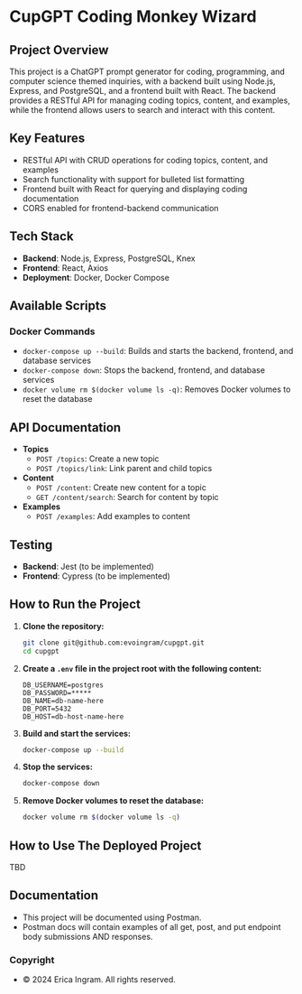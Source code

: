 
# CupGPT Coding Monkey Wizard

## Project Overview

This project is a ChatGPT prompt generator for coding, programming, and computer science themed inquiries, with a backend built using Node.js, Express, and PostgreSQL, and a frontend built with React. The backend provides a RESTful API for managing coding topics, content, and examples, while the frontend allows users to search and interact with this content.

## Key Features

- RESTful API with CRUD operations for coding topics, content, and examples
- Search functionality with support for bulleted list formatting
- Frontend built with React for querying and displaying coding documentation
- CORS enabled for frontend-backend communication

## Tech Stack

- **Backend**: Node.js, Express, PostgreSQL, Knex
- **Frontend**: React, Axios
- **Deployment**: Docker, Docker Compose

## Available Scripts

### Docker Commands

- `docker-compose up --build`: Builds and starts the backend, frontend, and database services
- `docker-compose down`: Stops the backend, frontend, and database services
- `docker volume rm $(docker volume ls -q)`: Removes Docker volumes to reset the database

## API Documentation

- **Topics**
    - `POST /topics`: Create a new topic
    - `POST /topics/link`: Link parent and child topics
- **Content**
    - `POST /content`: Create new content for a topic
    - `GET /content/search`: Search for content by topic
- **Examples**
    - `POST /examples`: Add examples to content

## Testing

- **Backend**: Jest (to be implemented)
- **Frontend**: Cypress (to be implemented)

## How to Run the Project

1. **Clone the repository:**
   ```bash
   git clone git@github.com:evoingram/cupgpt.git
   cd cupgpt
   ```

2. **Create a `.env` file in the project root with the following content:**
   ```env
   DB_USERNAME=postgres
   DB_PASSWORD=*****
   DB_NAME=db-name-here
   DB_PORT=5432
   DB_HOST=db-host-name-here
   ```

3. **Build and start the services:**
   ```bash
   docker-compose up --build
   ```

4. **Stop the services:**
   ```bash
   docker-compose down
   ```

5. **Remove Docker volumes to reset the database:**
   ```bash
   docker volume rm $(docker volume ls -q)
   ```

## How to Use The Deployed Project

TBD

## Documentation

- This project will be documented using Postman.
- Postman docs will contain examples of all get, post, and put endpoint body submissions AND responses.

### Copyright

- © 2024 Erica Ingram. All rights reserved.
